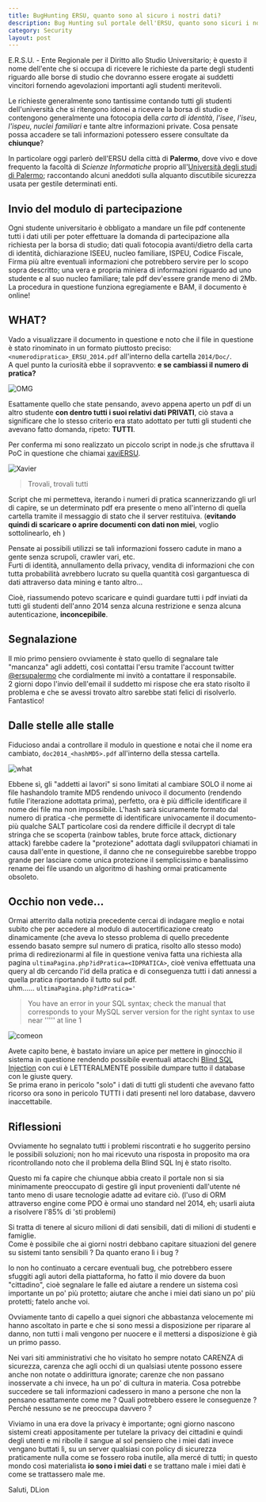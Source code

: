 ```yaml
---
title: BugHunting ERSU, quanto sono al sicuro i nostri dati?
description: Bug Hunting sul portale dell'ERSU, quanto sono sicuri i nostri dati? Resoconto di una caccia spietata al bug.
category: Security
layout: post
---
```

E.R.S.U. - Ente Regionale per il Diritto allo Studio Universitario; è questo il nome dell'ente che si occupa di ricevere le richieste da parte degli studenti riguardo alle borse di studio che dovranno essere erogate ai suddetti vincitori fornendo agevolazioni importanti agli studenti meritevoli.

Le richieste generalmente sono tantissime contando tutti gli studenti dell'università che si ritengono idonei a ricevere la borsa di studio e contengono generalmente una fotocopia della _carta di identità_, _l'isee_, _l'iseu_, _l'ispeu_, _nuclei familiari_ e tante altre informazioni private.
Cosa pensate possa accadere se tali informazioni potessero essere consultate da **chiunque**?

In particolare oggi parlerò dell'ERSU della città di **Palermo**, dove vivo e dove frequento la facoltà di _Scienze Informatiche_ proprio all'[Università degli studi di Palermo](http://portale.unipa.it/ "UNIPA"); raccontando alcuni aneddoti sulla alquanto discutibile sicurezza usata per gestile determinati enti.

## Invio del modulo di partecipazione

Ogni studente universitario è obbligato a mandare un file pdf contenente tutti i dati utili per poter effettuare la domanda di partecipazione alla richiesta per la borsa di studio; dati quali fotocopia avanti/dietro della carta di identità, dichiarazione ISEEU, nucleo familiare, ISPEU, Codice Fiscale, Firma più altre eventuali informazioni che potrebbero servire per lo scopo sopra descritto; una vera e propria miniera di informazioni riguardo ad uno studente e al suo nucleo familiare; tale pdf dev'essere grande meno di 2Mb.
La procedura in questione funziona egregiamente e BAM, il documento è online!

## WHAT?

Vado a visualizzare il documento in questione e noto che il file in questione è stato rinominato in un formato piuttosto preciso: `<numerodipratica>_ERSU_2014.pdf` all'interno della cartella `2014/Doc/`.   
A quel punto la curiosità ebbe il sopravvento: **e se cambiassi il numero di pratica?**

![OMG]({{site.image_url}}/bughunting-ersu-1.gif)

Esattamente quello che state pensando, avevo appena aperto un pdf di un altro studente **con dentro tutti i suoi relativi dati PRIVATI**, ciò stava a significare che lo stesso criterio era stato adottato per tutti gli studenti che avevano fatto domanda, ripeto: **TUTTI**.

Per conferma mi sono realizzato un piccolo script in node.js che sfruttava il PoC in questione che chiamai [xaviERSU](https://github.com/DLion/xaviERSU "xaviERSU").

![Xavier]({{site.image_url}}/bughunting-ersu-2.png)

> Trovali, trovali tutti

Script che mi permetteva, iterando i numeri di pratica scannerizzando gli url di capire, se un determinato pdf era presente o meno all'interno di quella cartella tramite il messaggio di stato che il server restituiva. (**evitando quindi di scaricare o aprire documenti con dati non miei**, voglio sottolinearlo, eh )

Pensate ai possibili utilizzi se tali informazioni fossero cadute in mano a gente senza scrupoli, crawler vari, etc.   
Furti di identità, annullamento della privacy, vendita di informazioni che con tutta probabilità avrebbero lucrato su quella quantità così gargantuesca di dati attraverso data mining e tanto altro...

Cioè, riassumendo potevo scaricare e quindi guardare tutti i pdf inviati da tutti gli studenti dell'anno 2014 senza alcuna restrizione e senza alcuna autenticazione, **inconcepibile**.

## Segnalazione

Il mio primo pensiero ovviamente è stato quello di segnalare tale "mancanza" agli addetti, così contattai l'ersu tramite l'account twitter [@ersupalermo](https://twitter.com/ersupalermo) che cordialmente mi invitò a contattare il responsabile.   
2 giorni dopo l'invio dell'email il suddetto mi rispose che era stato risolto il problema e che se avessi trovato altro sarebbe stati felici di risolverlo. Fantastico!

## Dalle stelle alle stalle

Fiducioso andai a controllare il modulo in questione e notai che il nome era cambiato, `doc2014_<hashMD5>.pdf` all'interno della stessa cartella.

![what]({{site.image_url}}/bughunting-ersu-3.gif)

Ebbene sì, gli "addetti ai lavori" si sono limitati al cambiare SOLO il nome ai file hashandolo tramite MD5 rendendo univoco il documento (rendendo futile l'iterazione adottata prima), perfetto, ora è più difficile identificare il nome dei file ma non impossibile.
L'hash sarà sicuramente formato dal numero di pratica -che permette di identificare univocamente il documento- più qualche SALT particolare così da rendere difficile il decrypt di tale stringa che se scoperta (rainbow tables, brute force attack, dictionary attack) farebbe cadere la "protezione" adottata dagli sviluppatori chiamati in causa dall'ente in questione, il danno che ne conseguirebbe sarebbe troppo grande per lasciare come unica protezione il semplicissimo e banalissimo rename dei file usando un algoritmo di hashing ormai praticamente obsoleto.

## Occhio non vede...

Ormai atterrito dalla notizia precedente cercai di indagare meglio e notai subito che per accedere al modulo di autocertificazione creato dinamicamente (che aveva lo stesso problema di quello precedente essendo basato sempre sul numero di pratica, risolto allo stesso modo) prima di redirezionarmi al file in questione veniva fatta una richiesta alla pagina `ultimaPagina.php?idPratica=<IDPRATICA>`, cioè veniva effettuata una query al db cercando l'id della pratica e di conseguenza tutti i dati annessi a quella pratica riportando il tutto sul pdf.   
uhm...... `ultimaPagina.php?idPratica='`

> You have an error in your SQL syntax; check the manual that corresponds to your MySQL server version for the right syntax to use near ''''' at line 1

![comeon]({{site.image_url}}/bughunting-ersu-4.gif)

Avete capito bene, è bastato inviare un apice per mettere in ginocchio il sistema in questione rendendo possibile eventuali attacchi [Blind SQL Injection](http://en.wikipedia.org/wiki/SQL_injection) con cui è LETTERALMENTE possibile dumpare tutto il database con le giuste query.   
Se prima erano in pericolo "solo" i dati di tutti gli studenti che avevano fatto ricorso ora sono in pericolo TUTTI i dati presenti nel loro database, davvero inaccettabile.

## Riflessioni

Ovviamente ho segnalato tutti i problemi riscontrati e ho suggerito persino le possibili soluzioni; non ho mai ricevuto una risposta in proposito ma ora ricontrollando noto che il problema della Blind SQL Inj è stato risolto.

Questo mi fa capire che chiunque abbia creato il portale non si sia minimamente preoccupato di gestire gli input provenienti dall'utente né tanto meno di usare tecnologie adatte ad evitare ciò. (l'uso di ORM attraverso engine come PDO è ormai uno standard nel 2014, eh; usarli aiuta a risolvere l'85% di 'sti problemi)

Si tratta di tenere al sicuro milioni di dati sensibili, dati di milioni di studenti e famiglie.   
Come è possibile che ai giorni nostri debbano capitare situazioni del genere su sistemi tanto sensibili ? Da quanto erano lì i bug ?

Io non ho continuato a cercare eventuali bug, che potrebbero essere sfuggiti agli autori della piattaforma, ho fatto il mio dovere da buon "cittadino", cioè segnalare le falle ed aiutare a rendere un sistema così importante un po' più protetto; aiutare che anche i miei dati siano un po' più protetti; fatelo anche voi.

Ovviamente tanto di capello a quei signori che abbastanza velocemente mi hanno ascoltato in parte e che si sono messi a disposizione per riparare al danno, non tutti i mali vengono per nuocere e il mettersi a disposizione è già un primo passo.

Nei vari siti amministrativi che ho visitato ho sempre notato CARENZA di sicurezza, carenza che agli occhi di un qualsiasi utente possono essere anche non notate o addirittura ignorate; carenze che non passano inosservate a chi invece, ha un po' di cultura in materia. Cosa potrebbe succedere se tali informazioni cadessero in mano a persone che non la pensano esattamente come me ? Quali potrebbero essere le conseguenze ? Perché nessuno se ne preoccupa davvero ?

Viviamo in una era dove la privacy è importante; ogni giorno nascono sistemi creati appositamente per tutelare la privacy dei cittadini e quindi degli utenti e mi ribolle il sangue al sol pensiero che i miei dati invece vengano buttati lì, su un server qualsiasi con policy di sicurezza praticamente nulla come se fossero roba inutile, alla mercé di tutti; in questo mondo così materialista **io sono i miei dati** e se trattano male i miei dati è come se trattassero male me.

Saluti, DLion
